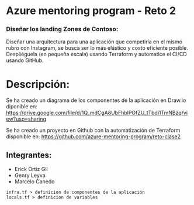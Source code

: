 # Azure mentoring program - Reto 2

### Diseñar los landing Zones de Contoso:

Diseñar una arquitectura para una aplicación que competiría en el mismo rubro con Instagram, se busca ser lo más elástico y costo eficiente posible.
Despliéguela (en pequeña escala) usando Terraform y automatice el CI/CD usando GitHub.

# Descripción:

Se ha creado un diagrama de los componentes de la aplicación en Draw.io diponible en:
https://drive.google.com/file/d/1Q_mdCgA8UbFhblPOfZU_tTbdi1TmNBzq/view?usp=sharing

Se ha creado un proyecto en Github con la automatización de Terraform disponible en:
https://github.com/azure-mentoring-program/reto-clase2

## Integrantes:

- Erick Ortiz Gil
- Genry Leyva
- Marcelo Canedo

``` 
infra.tf > definicion de componentes de la aplicación
locals.tf > definicion de variables